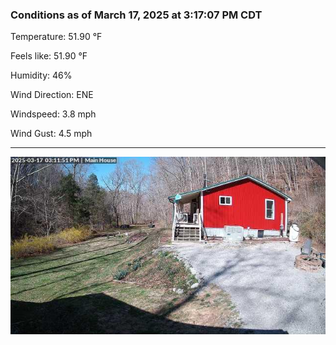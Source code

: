 ### Conditions as of March 17, 2025 at 3:17:07 PM CDT 

Temperature: 51.90 &deg;F

Feels like: 51.90 &deg;F

Humidity: 46%

Wind Direction: ENE

Windspeed: 3.8 mph

Wind Gust: 4.5 mph

---

<img src="./images/latest.jpeg"/>

